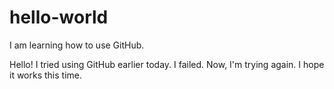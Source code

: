 # hello-world
I am learning how to use GitHub.

Hello! I tried using GitHub earlier today. I failed. Now, I'm trying again. I hope it works this time.
